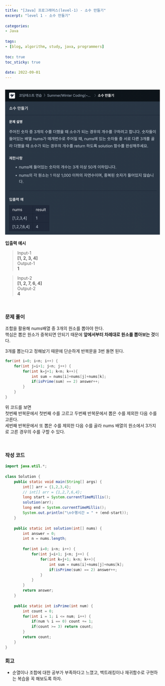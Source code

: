 ```yaml
--- 
title: "[Java] 프로그래머스(level-1) - 소수 만들기" 
excerpt: "level 1 - 소수 만들기" 

categories: 
- Java

tags: 
- [blog, algorithm, study, java, programmers]

toc: true
toc_sticky: true

date: 2022-09-01
--- 
```


<br>

<center><img src="/assets/images/programmers/20220901_03.png" width="700"></center>


**입출력 예시**
> Input-1 <br>
**[1, 2, 3, 4]** <br>
> Output-1 <br>
**1**

> Input-2 <br>
**[1, 2, 7, 6, 4]** <br>
> Output-2 <br>
**4**

<br>

### 문제 풀이
조합을 활용해 nums배열 중 3개의 원소를 뽑아야 한다. <br>
핵심은 뽑은 원소가 중복되면 안되기 때문에 **앞에서부터 차례대로 원소를 뽑아보는 것**이다.

3개를 뽑는다고 정해놨기 때문에 단순하게 반복문을 3번 돌면 된다.

```java
for(int i=0; i<n; i++) {
    for(int j=i+1; j<n; j++) {
        for(int k=j+1; k<n; k++){
            int sum = nums[i]+nums[j]+nums[k];
            if(isPrime(sum) == 2) answer++;
        }
    }
}
```
위 코드를 보면 <br>
첫번째 반복문에서 첫번째 수를 고르고 두번째 반복문에서 뽑은 수를 제외한 다음 수를 고른다. <br>
세번째 반복문에서 또 뽑은 수를 제외한 다음 수를 골라 nums 배열의 원소에서 3가지로 고른 경우의 수를 구할 수 있다.

<br>

### 작성 코드
```java
import java.util.*;

class Solution {
    public static void main(String[] args) {
        int[] arr = {1,2,3,4};
        // int[] arr = {1,2,7,6,4};
        long start = System.currentTimeMillis();
        solution(arr);
        long end = System.currentTimeMillis();
        System.out.println("\n수행시간 = " + (end-start));
    }

    public static int solution(int[] nums) {
        int answer = 0;
        int n = nums.length;

        for(int i=0; i<n; i++) {
            for(int j=i+1; j<n; j++) {
                for(int k=j+1; k<n; k++){
                    int sum = nums[i]+nums[j]+nums[k];
                    if(isPrime(sum) == 2) answer++;
                }
            }
        }
        return answer;
    }

    public static int isPrime(int num) {
        int count = 0;
        for(int i = 1; i <= num; i++) {
            if(num % i == 0) count += 1;
            if(count >= 3) return count;
        }   
        return count;
    }
}
```

### 회고
- 순열이나 조합에 대한 공부가 부족하다고 느꼈고, 백트래킹이나 재귀함수로 구현하는 복습을 꼭 해보도록 하자.
